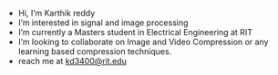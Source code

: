 - Hi, I’m Karthik reddy
- I’m interested in signal and image processing
- I’m currently a Masters student in Electrical Engineering at RIT
-  I’m looking to collaborate on Image and Video Compression or any learning based compression techniques.
- reach me at kd3400@rit.edu


<!---
crustyhair/crustyhair is a ✨ special ✨ repository because its `README.md` (this file) appears on your GitHub profile.
You can click the Preview link to take a look at your changes.
--->
